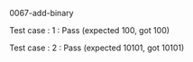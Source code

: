 
0067-add-binary


Test case : 1 : Pass
 (expected 100, got 100)

Test case : 2 : Pass
 (expected 10101, got 10101)
